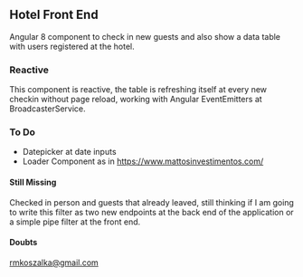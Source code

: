 ## Hotel Front End

Angular 8 component to check in new guests and also show a data table with users registered 
at the hotel.

### Reactive
This component is reactive, the table is refreshing itself at every new checkin without
page reload, working with Angular EventEmitters at BroadcasterService.

### To Do

- Datepicker at date inputs
- Loader Component as in https://www.mattosinvestimentos.com/

#### Still Missing
Checked in person and guests that already leaved, still thinking if I am going to write
this filter as two new endpoints at the back end of the application or a simple pipe filter
at the front end.

#### Doubts
rmkoszalka@gmail.com